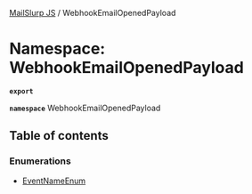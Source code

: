 [MailSlurp JS](../README.md) / WebhookEmailOpenedPayload

# Namespace: WebhookEmailOpenedPayload

**`export`**

**`namespace`** WebhookEmailOpenedPayload

## Table of contents

### Enumerations

- [EventNameEnum](../enums/WebhookEmailOpenedPayload.EventNameEnum.md)
